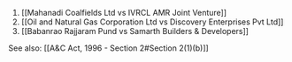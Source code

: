 1. [[Mahanadi Coalfields Ltd vs IVRCL AMR Joint Venture]]
2. [[Oil and Natural Gas Corporation Ltd vs Discovery Enterprises Pvt Ltd]]
3. [[Babanrao Rajjaram Pund vs Samarth Builders & Developers]]

See also:
[[A&C Act, 1996 - Section 2#Section 2(1)(b)]]
